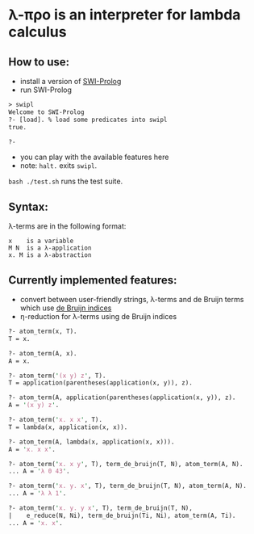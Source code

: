 λ-προ is an interpreter for lambda calculus
=====

How to use:
-----
* install a version of [SWI-Prolog](http://www.swi-prolog.org/)
* run SWI-Prolog


```pl
> swipl
Welcome to SWI-Prolog
?- [load]. % load some predicates into swipl
true.

?-
```
* you can play with the available features here
* note: `halt.` exits `swipl`.

```bash ./test.sh``` runs the test suite.

Syntax:
-----
λ-terms are in the following format:
```
x    is a variable
M N  is a λ-application
x. M is a λ-abstraction
```

Currently implemented features:
-----
* convert between user-friendly strings, λ-terms and
  de Bruijn terms which use [de Bruijn indices](https://en.wikipedia.org/wiki/De_Bruijn_index)
* η-reduction for λ-terms using de Bruijn indices

```pl
?- atom_term(x, T).
T = x.

?- atom_term(A, x).
A = x.

?- atom_term('(x y) z', T).
T = application(parentheses(application(x, y)), z).

?- atom_term(A, application(parentheses(application(x, y)), z).
A = '(x y) z'.

?- atom_term('x. x x', T).
T = lambda(x, application(x, x)).

?- atom_term(A, lambda(x, application(x, x))).
A = 'x. x x'.

?- atom_term('x. x y', T), term_de_bruijn(T, N), atom_term(A, N).
... A = 'λ 0 43'.

?- atom_term('x. y. x', T), term_de_bruijn(T, N), atom_term(A, N).
... A = 'λ λ 1'.

?- atom_term('x. y. y x', T), term_de_bruijn(T, N),
|    e_reduce(N, Ni), term_de_bruijn(Ti, Ni), atom_term(A, Ti).
... A = 'x. x'.
```
